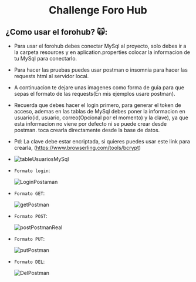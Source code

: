 <h1 align="center"> Challenge Foro Hub </h1>

## ¿Como usar el forohub? :scream_cat:: 
- Para usar el forohub debes conectar MySql al proyecto, solo debes ir a la carpeta resources y en aplication.properties colocar la informacion de tu MySql para conectarlo.
- Para hacer las pruebas puedes usar postman o insomnia para hacer las requests html al servidor local.
- A continuacion te dejare unas imagenes como forma de guia para que sepas el formato de las requests(En mis ejemplos usare postman).
- Recuerda que debes hacer el login primero, para generar el token de acceso, ademas en las tablas de MySql debes poner la informacion en usuario(id, usuario, correo(Opcional por el momento) y la clave),
  ya que esta informacion no viene por defecto ni se puede crear desde postman. toca crearla directamente desde la base de datos.
- Pd: La clave debe estar encriptada, si quieres puedes usar este link para crearla, (https://www.browserling.com/tools/bcrypt)
- ![tableUsuariosMySql](https://github.com/user-attachments/assets/574c2683-08ba-4f02-8735-c19e5267c40f)
  
- `Formato login`:
  
  ![LoginPostaman](https://github.com/user-attachments/assets/e87f839f-897d-42c2-b975-25d595d96af5)

- `Formato GET`:
  
  ![getPostman](https://github.com/user-attachments/assets/aefe14ea-f65e-44d4-a432-b765ffc45a2f)
  
- `Formato POST`:
  
  ![postPostmanReal](https://github.com/user-attachments/assets/5e2fd526-ec3a-4d8e-afcf-18907c65d343)

- `Formato PUT`:
  
  ![putPostman](https://github.com/user-attachments/assets/da378440-e06f-4520-b76c-6946ade12ddc)

- `Formato DEL`:
  
  ![DelPostman](https://github.com/user-attachments/assets/b6701207-079c-4b1e-a40d-8e6b00d362a4)



